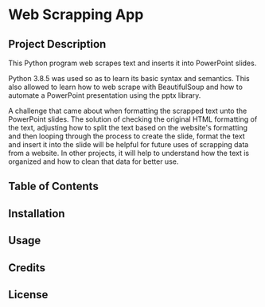 # Web Scrapping App

## Project Description
This Python program web scrapes text and inserts it into PowerPoint slides. 

Python 3.8.5 was used so as to learn its basic syntax and semantics. This also allowed to learn how to web scrape with BeautifulSoup and how to automate a PowerPoint presentation using the pptx library.

A challenge that came about when formatting the scrapped text unto the PowerPoint slides. The solution of checking the original HTML formatting of the text, adjusting how to split the text based on the website's formatting and then looping through the process to create the slide, format the text and insert it into the slide will be helpful for future uses of scrapping data from a website. In other projects, it will help to understand how the text is organized and how to clean that data for better use.

## Table of Contents

## Installation

## Usage

## Credits

## License 
